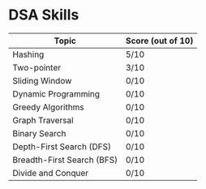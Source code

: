 # DSA Skills

| Topic             | Score (out of 10) |
|-------------------|-------------------|
| Hashing           | 5/10              |
| Two-pointer       | 3/10              |
| Sliding Window    | 0/10              |
| Dynamic Programming | 0/10            |
| Greedy Algorithms | 0/10              |
| Graph Traversal   | 0/10              |
| Binary Search     | 0/10              |
| Depth-First Search (DFS) | 0/10       |
| Breadth-First Search (BFS) | 0/10     |
| Divide and Conquer| 0/10              |
